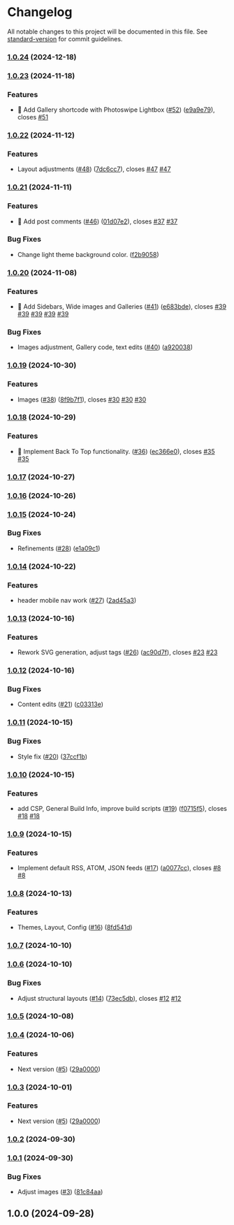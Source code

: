 # Changelog

All notable changes to this project will be documented in this file. See [standard-version](https://github.com/conventional-changelog/standard-version) for commit guidelines.

### [1.0.24](https://github.com/Herm71/jc-eleventy/compare/v1.0.23...v1.0.24) (2024-12-18)

### [1.0.23](https://github.com/Herm71/jc-eleventy/compare/v1.0.22...v1.0.23) (2024-11-18)


### Features

* 🎉 Add Gallery shortcode with Photoswipe Lightbox ([#52](https://github.com/Herm71/jc-eleventy/issues/52)) ([e9a9e79](https://github.com/Herm71/jc-eleventy/commit/e9a9e7958ec968646b05f3288507846ab8d291ca)), closes [#51](https://github.com/Herm71/jc-eleventy/issues/51)

### [1.0.22](https://github.com/Herm71/jc-eleventy/compare/v1.0.21...v1.0.22) (2024-11-12)


### Features

* Layout adjustments ([#48](https://github.com/Herm71/jc-eleventy/issues/48)) ([7dc6cc7](https://github.com/Herm71/jc-eleventy/commit/7dc6cc7f45e17f57ba63752351602dfc93477922)), closes [#47](https://github.com/Herm71/jc-eleventy/issues/47) [#47](https://github.com/Herm71/jc-eleventy/issues/47)

### [1.0.21](https://github.com/Herm71/jc-eleventy/compare/v1.0.20...v1.0.21) (2024-11-11)


### Features

* :tada: Add post comments ([#46](https://github.com/Herm71/jc-eleventy/issues/46)) ([01d07e2](https://github.com/Herm71/jc-eleventy/commit/01d07e209985f2afd66b81ecdb02b0095d39abe1)), closes [#37](https://github.com/Herm71/jc-eleventy/issues/37) [#37](https://github.com/Herm71/jc-eleventy/issues/37)


### Bug Fixes

* Change light theme background color. ([f2b9058](https://github.com/Herm71/jc-eleventy/commit/f2b905859b7e614fb041a71d86e7f0ab902fc79f))

### [1.0.20](https://github.com/Herm71/jc-eleventy/compare/v1.0.19...v1.0.20) (2024-11-08)


### Features

* 🎉 Add Sidebars, Wide images and Galleries ([#41](https://github.com/Herm71/jc-eleventy/issues/41)) ([e683bde](https://github.com/Herm71/jc-eleventy/commit/e683bde70506ef971008b9d777f441c3449eb361)), closes [#39](https://github.com/Herm71/jc-eleventy/issues/39) [#39](https://github.com/Herm71/jc-eleventy/issues/39) [#39](https://github.com/Herm71/jc-eleventy/issues/39) [#39](https://github.com/Herm71/jc-eleventy/issues/39) [#39](https://github.com/Herm71/jc-eleventy/issues/39)


### Bug Fixes

* Images adjustment, Gallery code, text edits ([#40](https://github.com/Herm71/jc-eleventy/issues/40)) ([a920038](https://github.com/Herm71/jc-eleventy/commit/a920038c64ca13e806b39efb4218486d00300986))

### [1.0.19](https://github.com/Herm71/jc-eleventy/compare/v1.0.18...v1.0.19) (2024-10-30)


### Features

* Images ([#38](https://github.com/Herm71/jc-eleventy/issues/38)) ([8f9b7f1](https://github.com/Herm71/jc-eleventy/commit/8f9b7f11a6a544860c45d877b477ca17ffb1481f)), closes [#30](https://github.com/Herm71/jc-eleventy/issues/30) [#30](https://github.com/Herm71/jc-eleventy/issues/30) [#30](https://github.com/Herm71/jc-eleventy/issues/30)

### [1.0.18](https://github.com/Herm71/jc-eleventy/compare/v1.0.17...v1.0.18) (2024-10-29)


### Features

* 🎉 Implement Back To Top functionality. ([#36](https://github.com/Herm71/jc-eleventy/issues/36)) ([ec366e0](https://github.com/Herm71/jc-eleventy/commit/ec366e03477f178bcf0670920487669372aa02c5)), closes [#35](https://github.com/Herm71/jc-eleventy/issues/35) [#35](https://github.com/Herm71/jc-eleventy/issues/35)

### [1.0.17](https://github.com/Herm71/jc-eleventy/compare/v1.0.16...v1.0.17) (2024-10-27)

### [1.0.16](https://github.com/Herm71/jc-eleventy/compare/v1.0.15...v1.0.16) (2024-10-26)

### [1.0.15](https://github.com/Herm71/jc-eleventy/compare/v1.0.14...v1.0.15) (2024-10-24)


### Bug Fixes

* Refinements ([#28](https://github.com/Herm71/jc-eleventy/issues/28)) ([e1a09c1](https://github.com/Herm71/jc-eleventy/commit/e1a09c1e822b3dad991e1214c6f47a2be1faaa47))

### [1.0.14](https://github.com/Herm71/jc-eleventy/compare/v1.0.13...v1.0.14) (2024-10-22)


### Features

* header mobile nav work ([#27](https://github.com/Herm71/jc-eleventy/issues/27)) ([2ad45a3](https://github.com/Herm71/jc-eleventy/commit/2ad45a379e507c27fbef3fbd0cada59c8ff369ef))

### [1.0.13](https://github.com/Herm71/jc-eleventy/compare/v1.0.12...v1.0.13) (2024-10-16)


### Features

* Rework SVG generation, adjust tags ([#26](https://github.com/Herm71/jc-eleventy/issues/26)) ([ac90d7f](https://github.com/Herm71/jc-eleventy/commit/ac90d7f04fdc74826e2cccffdc92591610873fbb)), closes [#23](https://github.com/Herm71/jc-eleventy/issues/23) [#23](https://github.com/Herm71/jc-eleventy/issues/23)

### [1.0.12](https://github.com/Herm71/jc-eleventy/compare/v1.0.11...v1.0.12) (2024-10-16)


### Bug Fixes

* Content edits ([#21](https://github.com/Herm71/jc-eleventy/issues/21)) ([c03313e](https://github.com/Herm71/jc-eleventy/commit/c03313e697bd775e77e539918179395bfc077482))

### [1.0.11](https://github.com/Herm71/jc-eleventy/compare/v1.0.10...v1.0.11) (2024-10-15)


### Bug Fixes

* Style fix ([#20](https://github.com/Herm71/jc-eleventy/issues/20)) ([37ccf1b](https://github.com/Herm71/jc-eleventy/commit/37ccf1b9aacedae84712ed2adfa83ba1769dac1f))

### [1.0.10](https://github.com/Herm71/jc-eleventy/compare/v1.0.9...v1.0.10) (2024-10-15)


### Features

* add CSP, General Build Info, improve build scripts ([#19](https://github.com/Herm71/jc-eleventy/issues/19)) ([f0715f5](https://github.com/Herm71/jc-eleventy/commit/f0715f534a05b0a482412097b7201a6ed828669d)), closes [#18](https://github.com/Herm71/jc-eleventy/issues/18) [#18](https://github.com/Herm71/jc-eleventy/issues/18)

### [1.0.9](https://github.com/Herm71/jc-eleventy/compare/v1.0.8...v1.0.9) (2024-10-15)


### Features

* Implement default RSS, ATOM, JSON feeds ([#17](https://github.com/Herm71/jc-eleventy/issues/17)) ([a0077cc](https://github.com/Herm71/jc-eleventy/commit/a0077cc11ac1d96773cdebfedf1701b95d6baa1d)), closes [#8](https://github.com/Herm71/jc-eleventy/issues/8) [#8](https://github.com/Herm71/jc-eleventy/issues/8)

### [1.0.8](https://github.com/Herm71/jc-eleventy/compare/v1.0.7...v1.0.8) (2024-10-13)


### Features

* Themes, Layout, Config ([#16](https://github.com/Herm71/jc-eleventy/issues/16)) ([8fd541d](https://github.com/Herm71/jc-eleventy/commit/8fd541d0d7c5e6eca353cedf41df839c65108c97))

### [1.0.7](https://github.com/Herm71/jc-eleventy/compare/v1.0.6...v1.0.7) (2024-10-10)

### [1.0.6](https://github.com/Herm71/jc-eleventy/compare/v1.0.5...v1.0.6) (2024-10-10)


### Bug Fixes

* Adjust structural layouts ([#14](https://github.com/Herm71/jc-eleventy/issues/14)) ([73ec5db](https://github.com/Herm71/jc-eleventy/commit/73ec5db664f668b39596d647ee2fee329866f76b)), closes [#12](https://github.com/Herm71/jc-eleventy/issues/12) [#12](https://github.com/Herm71/jc-eleventy/issues/12)

### [1.0.5](https://github.com/Herm71/jc-eleventy/compare/v1.0.4...v1.0.5) (2024-10-08)

### [1.0.4](https://github.com/Herm71/jc-eleventy/compare/v1.0.2...v1.0.4) (2024-10-06)


### Features

* Next version ([#5](https://github.com/Herm71/jc-eleventy/issues/5)) ([29a0000](https://github.com/Herm71/jc-eleventy/commit/29a00007b7a396ee096f465de46cadc8154ccb9d))

### [1.0.3](https://github.com/Herm71/jc-eleventy/compare/v1.0.2...v1.0.3) (2024-10-01)


### Features

* Next version ([#5](https://github.com/Herm71/jc-eleventy/issues/5)) ([29a0000](https://github.com/Herm71/jc-eleventy/commit/29a00007b7a396ee096f465de46cadc8154ccb9d))

### [1.0.2](https://github.com/Herm71/jc-eleventy/compare/v1.0.1...v1.0.2) (2024-09-30)

### [1.0.1](https://github.com/Herm71/jc-eleventy/compare/v1.0.0...v1.0.1) (2024-09-30)


### Bug Fixes

* Adjust images ([#3](https://github.com/Herm71/jc-eleventy/issues/3)) ([81c84aa](https://github.com/Herm71/jc-eleventy/commit/81c84aa8334fb4a5505f9fa88dce069bb0d7a518))

## 1.0.0 (2024-09-28)
